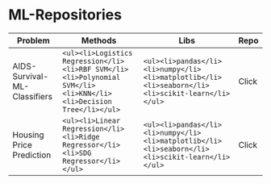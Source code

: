 # ML-Repositories

| **Problem**                                                             | **Methods**                                                             | **Libs**                                       | **Repo** |
|-------------------------------------------------------------------------|-------------------------------------------------------------------------|------------------------------------------------|---------|
| AIDS-Survival-ML-Classifiers                                            | `<ul><li>Logistics Regression</li><li>RBF SVM</li><li>Polynomial SVM</li><li>KNN</li><li>Decision Tree</li></ul>` | `<ul><li>pandas</li><li>numpy</li><li>matplotlib</li><li>seaborn</li><li>scikit-learn</li></ul>` | Click   |
| Housing Price Prediction                                                | `<ul><li>Linear Regression</li><li>Ridge Regressor</li><li>SDG Regressor</li></ul>` | `<ul><li>pandas</li><li>numpy</li><li>matplotlib</li><li>seaborn</li><li>scikit-learn</li></ul>` | Click   |
